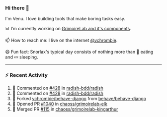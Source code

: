 ### Hi there 👋

I'm Venu. I love building tools that make boring tasks easy.

📊 I’m currently working on [GrimoireLab and it's components](https://chaoss.github.io/grimoirelab).

📫 How to reach me: I live on the internet [@vchrombie](https://www.google.co.in/search?q=vchrombie).

😄 Fun fact: Snorlax's typical day consists of nothing more than :doughnut: eating and :zzz: sleeping.

---

### :zap: Recent Activity

<!--RECENT_ACTIVITY:start-->
1. 💬 Commented on [#428](https://github.com/radish-bdd/radish/pull/428#issuecomment-1068142409) in [radish-bdd/radish](https://github.com/radish-bdd/radish)
2. 💬 Commented on [#428](https://github.com/radish-bdd/radish/pull/428#issuecomment-1067637618) in [radish-bdd/radish](https://github.com/radish-bdd/radish)
3. 🔱 Forked [vchrombie/behave-django](https://github.com/vchrombie/behave-django) from [behave/behave-django](https://github.com/behave/behave-django)
4. 💪 Opened PR [#1040](https://github.com/chaoss/grimoirelab-elk/pull/1040) in [chaoss/grimoirelab-elk](https://github.com/chaoss/grimoirelab-elk)
5. 🎉 Merged PR [#115](https://github.com/chaoss/grimoirelab-kingarthur/pull/115) in [chaoss/grimoirelab-kingarthur](https://github.com/chaoss/grimoirelab-kingarthur)
<!--RECENT_ACTIVITY:end-->

<!--
**vchrombie/vchrombie** is a ✨ _special_ ✨ repository because its `README.md` (this file) appears on your GitHub profile.

Here are some ideas to get you started:

- 🔭 I’m currently working on ...
- 🌱 I’m currently learning ...
- 👯 I’m looking to collaborate on ...
- 🤔 I’m looking for help with ...
- 💬 Ask me about ...
- 📫 How to reach me: ...
- 😄 Pronouns: ...
- ⚡ Fun fact: ...
-->
